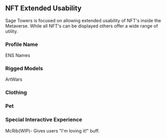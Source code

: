 
## NFT Extended Usability

Sage Towers is focused on allowing extended usability of NFT's inside the Metaverse. While all NFT's can be displayed others offer a wide range of utility. 

### Profile Name
ENS Names

### Rigged Models
ArtWars

### Clothing 

### Pet 

### Special Interactive Experience
McRib(WIP)- Gives users "I'm loving it!" buff.

